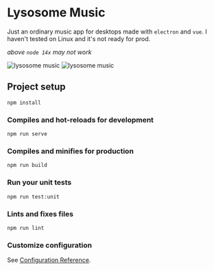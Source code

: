 # Lysosome Music

Just an ordinary music app for desktops made with `electron` and `vue`. I haven't tested on Linux and it's not ready for prod.

*above `node 14x` may not work*

![lysosome music](https://raw.githubusercontent.com/m-emre-yalcin/lysosome-music/main/screenshots/Screenshot%202021-11-15%20022903.jpg)
![lysosome music](https://raw.githubusercontent.com/m-emre-yalcin/lysosome-music/main/screenshots/Screenshot%202021-11-15%20023059.jpg)

## Project setup

```
npm install
```

### Compiles and hot-reloads for development

```
npm run serve
```

### Compiles and minifies for production

```
npm run build
```

### Run your unit tests

```
npm run test:unit
```

### Lints and fixes files

```
npm run lint
```

### Customize configuration

See [Configuration Reference](https://cli.vuejs.org/config/).
